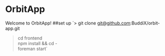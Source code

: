 # OrbitApp
Welcome to OrbitApp!
##set up
`> git clone git@github.com:BuddiX/orbit-app.git  
> cd frontend  
> npm install && cd -  
> foreman start`
